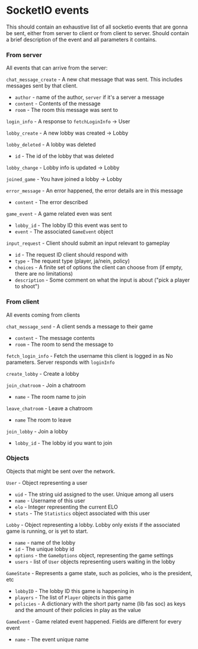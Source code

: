 # SocketIO events

This should contain an exhaustive list of all socketio events that are gonna be sent, either from server to client or 
from client to server. Should contain a brief description of the event and all parameters it contains.

### From server
All events that can arrive from the server:

`chat_message_create` - A new chat message that was sent. This includes messages sent by that client.
- `author` - name of the author, `server` if it's a server a message
- `content` - Contents of the message
- `room` - The room this message was sent to

`login_info` - A response to `fetchLoginInfo` -> User

`lobby_create` - A new lobby was created -> Lobby

`lobby_deleted` - A lobby was deleted
- `id` - The id of the lobby that was deleted

`lobby_change` - Lobby info is updated -> Lobby

`joined_game` - You have joined a lobby -> Lobby

`error_message` - An error happened, the error details are in this message
- `content` - The error described

`game_event` - A game related even was sent
- `lobby_id` - The lobby ID this event was sent to
- `event` - The associated `GameEvent` object

`input_request` - Client should submit an input relevant to gameplay
- `id` - The request ID client should respond with
- `type` - The request type (player, ja/nein, policy)
- `choices` - A finite set of options the client can choose from (if empty, there are no limitations)
- `description` - Some comment on what the input is about ("pick a player to shoot")

### From client
All events coming from clients

`chat_message_send` - A client sends a message to their game
- `content` - The message contents
- `room` - The room to send the message to

`fetch_login_info` - Fetch the username this client is logged in as
No parameters. Server responds with `loginInfo`

`create_lobby` - Create a lobby

`join_chatroom` - Join a chatroom
- `name` - The room name to join

`leave_chatroom` - Leave a chatroom
- `name` The room to leave

`join_lobby` - Join a lobby
- `lobby_id` - The lobby id you want to join

### Objects
Objects that might be sent over the network.

`User` - Object representing a user
- `uid` - The string uid assigned to the user. Unique among all users
- `name` - Username of this user
- `elo` - Integer representing the current ELO  
- `stats` - The `Statistics` object associated with this user

`Lobby` - Object representing a lobby. Lobby only exists if the associated game is running, or is yet to start.
- `name` - name of the lobby
- `id` - The unique lobby id
- `options` - the `GameOptions` object, representing the game settings
- `users` - list of `User` objects representing users waiting in the lobby

`GameState` - Represents a game state, such as policies, who is the president, etc
- `lobbyID` - The lobby ID this game is happening in
- `players` - The list of `Player` objects in this game
- `policies` - A dictionary with the short party name (lib fas soc) as keys and the amount of their policies in play 
  as the value 

`GameEvent` - Game related event happened. Fields are different for every event
- `name` - The event unique name